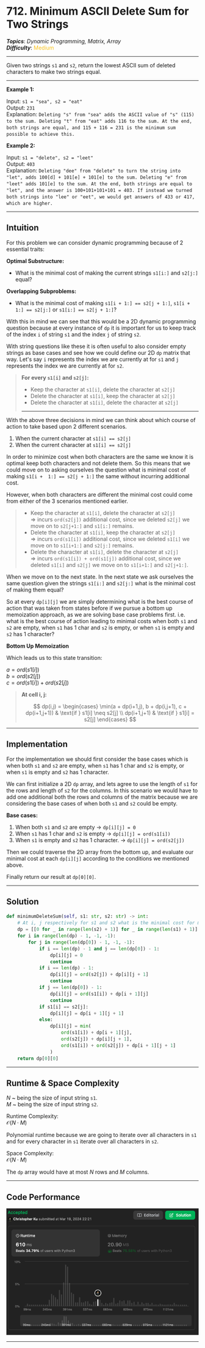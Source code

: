 # 712. Minimum ASCII Delete Sum for Two Strings
***Topics***: *Dynamic Programming, Matrix, Array*  
***Difficulty***: <span style="color: #fac31d;">Medium</span>
<!-- green: #46c6c2, yellow: #fac31d, red: #f8615c-->
---
Given two strings `s1` and `s2`, return the lowest ASCII sum of deleted characters to make two strings equal.



---
**Example 1:**  

Input: `s1 = "sea", s2 = "eat"`  
Output: `231`  
Explanation: `Deleting "s" from "sea" adds the ASCII value of "s" (115) to the sum.
Deleting "t" from "eat" adds 116 to the sum.
At the end, both strings are equal, and 115 + 116 = 231 is the minimum sum possible to achieve this.
`  

**Example 2:**  

Input: `s1 = "delete", s2 = "leet"`  
Output: `403`  
Explanation: `Deleting "dee" from "delete" to turn the string into "let",
adds 100[d] + 101[e] + 101[e] to the sum.
Deleting "e" from "leet" adds 101[e] to the sum.
At the end, both strings are equal to "let", and the answer is 100+101+101+101 = 403.
If instead we turned both strings into "lee" or "eet", we would get answers of 433 or 417, which are higher.
`  

---
## Intuition
For this problem we can consider dynamic programming because of 2 essential traits:

**Optimal Substructure:**
- What is the minimal cost of making the current strings `s1[i:]` and `s2[j:]` equal?

**Overlapping Subproblems:**
- What is the minimal cost of making `s1[i + 1:] == s2[j + 1:]`, `s1[i + 1:] == s2[j:]` or `s1[i:] == s2[j + 1:]`?

With this in mind we can see that this would be a 2D dynamic programming question because at every instance of `dp` it is important for us to keep track of the index `i` of string `s1` and the index `j` of string `s2`.

With string questions like these it is often useful to also consider empty strings as base cases and see how we could define our 2D `dp` matrix that way. Let's say `i` represents the index we are currently at for `s1` and `j` represents the index we are currently at for `s2`.

> **For every `s1[i]` and `s2[j]`:**  
> - Keep the character at `s1[i]`, delete the character at `s2[j]`
> - Delete the character at `s1[i]`, keep the character at `s2[j]`
> - Delete the character at `s1[i]`, delete the character at `s2[j]`
> ---

With the above three decisions in mind we can think about which course of action to take based upon 2 different scenarios.

1. When the current character at `s1[i] == s2[j]`
2. When the current character at `s1[i] == s2[j]`

In order to minimize cost when both characters are the same we know it is optimal keep both characters and not delete them. So this means that we could move on to asking ourselves the question what is minimal cost of making `s1[i +  1:] == s2[j + 1:]` the same without incurring additional cost.

However, when both characters are different the minimal cost could come from either of the 3 scenarios mentioned earlier.

> - Keep the character at `s1[i]`, delete the character at `s2[j]`  
> $\Rightarrow$ incurs `ord(s2[j])` additional cost, since we deleted `s2[j]` we move on to `s2[j+1:]` and `s1[i:]` remains.
> - Delete the character at `s1[i]`, keep the character at `s2[j]`    
> $\Rightarrow$ incurs `ord(s1[i])` additional cost, since we deleted `s1[i]` we move on to `s1[i+1:]` and `s2[j:]` remains.
> - Delete the character at `s1[i]`, delete the character at `s2[j]`  
> $\Rightarrow$ incurs `ord(s1[i]) + ord(s1[j])` additional cost, since we deleted `s1[i]` and `s2[j]` we move on to `s1[i+1:]` and `s2[j+1:]`.

When we move on to the next state. In the next state we ask ourselves the same question given the strings `s1[i:]` and `s2[j:]` what is the minimal cost of making them equal?

So at every `dp[i][j]` we are simply determining what is the best course of action that was taken from states before if we pursue a bottom up memoization approach, as we are solving base case problems first. i.e. what is the best course of action leading to minimal costs when both `s1` and `s2` are empty, when `s1` has 1 char and `s2` is empty, or when `s1` is empty and `s2` has 1 character?

**Bottom Up Memoization**

Which leads us to this state transition:

$a = ord(s1[i])$  
$b = ord(s2[j])$  
$c = ord(s1[i]) + ord(s2[j])$  

> **At cell i, j:**
> 
> $$
> dp(i,j) =
> \begin{cases}
> \min(a + dp(i+1,j), b + dp(i,j+1), c + dp(i+1,j+1)) & \text{if } s1[i] \neq s2[j] \\
> dp(i+1,j+1) & \text{if } s1[i] = s2[j]
> \end{cases}
> $$


---
## Implementation
For the implementation we should first consider the base cases which is when both `s1` and `s2` are empty, when `s1` has 1 char and `s2` is empty, or when `s1` is empty and `s2` has 1 character.

We can first initialize a 2D `dp` array, and lets agree to use the length of `s1` for the rows and length of `s2` for the columns. In this scenario we would have to add one additional both the rows and columns of the matrix because we are considering the base cases of when both `s1` and `s2` could be empty.

**Base cases:**
1. When both `s1` and `s2` are empty $\rightarrow$ `dp[i][j] = 0`
2. When `s1` has 1 char and `s2` is empty $\rightarrow$ `dp[i][j] = ord(s1[i])`
3. When `s1` is empty and `s2` has 1 character. $\rightarrow$ `dp[i][j] = ord(s2[j])`

Then we could traverse the 2D array from the bottom up, and evaluate our minimal cost at each `dp[i][j]` according to the conditions we mentioned above.

Finally return our result at `dp[0][0]`.

---
## Solution
```python
def minimumDeleteSum(self, s1: str, s2: str) -> int:
    # At i, j respectively for s1 and s2 what is the minimal cost for making both string equal at those points?
    dp = [[0 for _ in range(len(s2) + 1)] for _ in range(len(s1) + 1)]
    for i in range(len(dp) - 1, -1, -1):
        for j in range(len(dp[0]) - 1, -1, -1):
            if i == len(dp) - 1 and j == len(dp[0]) - 1:
                dp[i][j] = 0
                continue
            if i == len(dp) - 1: 
                dp[i][j] = ord(s2[j]) + dp[i][j + 1]
                continue
            if j == len(dp[0]) - 1:
                dp[i][j] = ord(s1[i]) + dp[i + 1][j]
                continue
            if s1[i] == s2[j]:
                dp[i][j] = dp[i + 1][j + 1]
            else:
                dp[i][j] = min(
                    ord(s1[i]) + dp[i + 1][j],
                    ord(s2[j]) + dp[i][j + 1],
                    ord(s1[i]) + ord(s2[j]) + dp[i + 1][j + 1]
                )
    return dp[0][0]
```
---
## Runtime & Space Complexity
$N$ ~ being the size of input string `s1`.  
$M$ ~ being the size of input string `s2`.  

Runtime Complexity:  
$\mathcal{O}(N \cdot M)$

Polynomial runtime because we are going to iterate over all characters in `s1` and for every character in `s1` iterate over all characters in `s2`.

Space Complexity:  
$\mathcal{O}(N \cdot M)$

The `dp` array would have at most $N$ rows and $M$ columns.

---
## Code Performance
![712 code performance](../../y_resources/code-performances/lc-712.png)

---